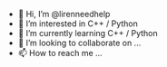 - 👋 Hi, I’m @lirenneedhelp
- 👀 I’m interested in C++ / Python
- 🌱 I’m currently learning C++ / Python
- 💞️ I’m looking to collaborate on ...
- 📫 How to reach me ...

<!---
lirenneedhelp/lirenneedhelp is a ✨ special ✨ repository because its `README.md` (this file) appears on your GitHub profile.
You can click the Preview link to take a look at your changes.
--->
